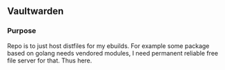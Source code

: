 ## Vaultwarden

### Purpose
Repo is to just host distfiles for my ebuilds. For example some package based on golang needs vendored modules, I need permanent reliable free file server for that. Thus here.
